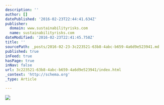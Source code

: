 ```yaml
---
description: ''
author: []
datePublished: '2016-02-23T22:44:41.634Z'
publisher:
  domain: www.sustainabilityrisks.com
  name: sustainabilityrisks.com
dateModified: '2016-02-23T22:41:45.758Z'
title: ''
sourcePath: _posts/2016-02-23-3c223521-63b8-4abc-b659-4a6d9e523941.md
published: true
inFeed: true
hasPage: true
inNav: false
url: 3c223521-63b8-4abc-b659-4a6d9e523941/index.html
_context: 'http://schema.org'
_type: Article

---
```

![](http://www.sustainabilityrisks.com/images/baum-img.jpg)